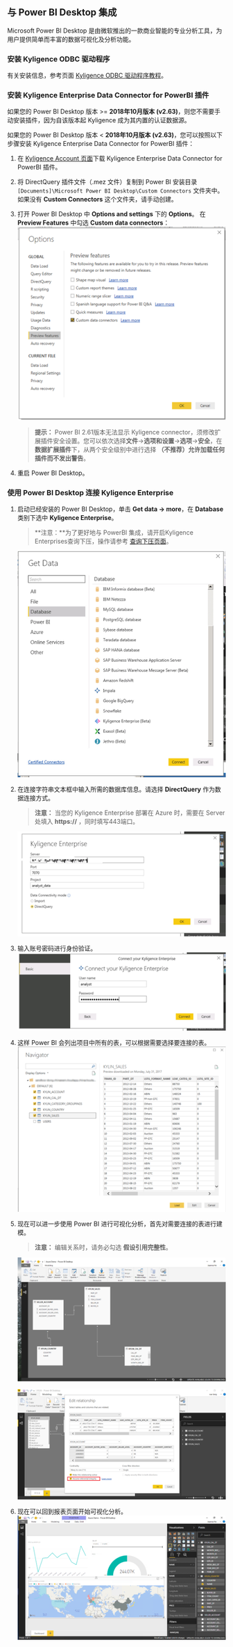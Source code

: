 ## 与 Power BI Desktop 集成

Microsoft Power BI Desktop 是由微软推出的一款商业智能的专业分析工具，为用户提供简单而丰富的数据可视化及分析功能。

### 安装 Kyligence ODBC 驱动程序

有关安装信息，参考页面 [Kyligence ODBC 驱动程序教程](../../driver/odbc/README.md)。

### 安装 Kyligence Enterprise Data Connector for PowerBI 插件

如果您的 Power BI Desktop 版本 >= **2018年10月版本 (v2.63)**，则您不需要手动安装插件，因为自该版本起 Kyligence 成为其内置的认证数据源。

如果您的 Power BI Desktop 版本 < **2018年10月版本 (v2.63)**，您可以按照以下步骤安装 Kyligence Enterprise Data Connector for PowerBI 插件：

1. 在 [Kyligence Account 页面](http://account.kyligence.io)下载 Kyligence Enterprise Data Connector for PowerBI 插件。

2. 将 DirectQuery 插件文件（.mez 文件）复制到 Power BI 安装目录 `[Documents]\Microsoft Power BI Desktop\Custom Connectors` 文件夹中。如果没有 **Custom Connectors** 这个文件夹，请手动创建。

3. 打开 Power BI Desktop 中 **Options and settings** 下的 **Options**。
   在 **Preview Features** 中勾选 **Custom data connectors**： ![勾选 Custom data connectors](../../images/powerbi/Picture11.png)

   > **提示：** Power BI 2.61版本无法显示 Kyligence connector，须修改扩展插件安全设置。您可以依次选择**文件**->**选项和设置**->**选项**->**安全**，在**数据扩展插件**下，从两个安全级别中进行选择 **（不推荐）允许加载任何插件而不发出警告**。

4. 重启 Power BI Desktop。

### 使用 Power BI Desktop 连接 Kyligence Enterprise

1. 启动已经安装的 Power BI Desktop，单击 **Get data -> more**，在 **Database** 类别下选中 **Kyligence Enterprise**。

   > **注意：**为了更好地与 PowerBI 集成，请开启Kyligence Enterprises查询下压，操作请参考 [查询下压页面](../../../installation/pushdown/pushdown_to_embedded_spark.cn.md)。

   ![选中 Kyligence Enterprise](../../images/powerbi/Picture5.png)

2. 在连接字符串文本框中输入所需的数据库信息。请选择 **DirectQuery** 作为数据连接方式。

   > **注意：** 当您的 Kyligence Enterprise 部署在 Azure 时，需要在 Server 处填入 **https://** ，同时填写443端口。

   ![数据连接方式：DirectQuery](../../images/powerbi/Picture6.png)

3. 输入账号密码进行身份验证。
   ![登录连接 Kyligence Enterprise](../../images/powerbi/Picture7.png)

4. 这样 Power BI 会列出项目中所有的表，可以根据需要选择要连接的表。
   ![根据需要选择表](../../images/powerbi/Picture8.png)

5. 现在可以进一步使用 Power BI 进行可视化分析，首先对需要连接的表进行建模。

   > **注意：** 编辑关系时，请务必勾选 **假设引用完整性**。

   ![对需要连接的表建模](../../images/powerbi/Picture9.png)

   ![](../../images/powerbi/pic_dekstop_inner_join.png)

6. 现在可以回到报表页面开始可视化分析。
   ![进行可视化分析](../../images/powerbi/Picture10.png)